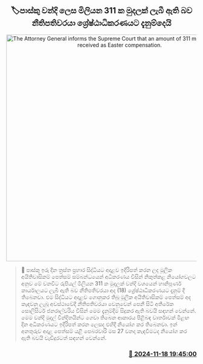 <p align='center'><b><h2 align='center' title='The Attorney General informs the Supreme Court that an amount of 311 million has been received as Easter compensation.'>🏷පාස්කු වන්දි ලෙ​ස මිලියන 311 ක මුදලක් ලැබී ඇති බව​ නීතිපතිවරයා ශ්‍රේෂ්ඨාධිකරණයට දැනුම්දෙයි</h2></b></p>
<p align='center'><img src='https://helakuru.sgp1.cdn.digitaloceanspaces.com/esana/images/lib/aluthkade-court-new.jpg' width='600' alt='The Attorney General informs the Supreme Court that an amount of 311 million has been received as Easter compensation.'></p>

>📝 පාස්කු ඉරු දින ත්‍රස්ත ප්‍රහාර සිද්ධියට අදාළව ඉදිරිපත් කරන ලද මූලික අයිතිවාසිකම් පෙත්සම් සම්බන්ධයෙන් අධිකරණය විසින් නිකුත්කළ නියෝගවලට අනුව මේ වනවිට රුපියල් මිලියන 311 ක මුදලක් වන්දි වශයෙන් හානිපූර්ණ කාර්යාලයට ලැබී ඇති බව නීතිපතිවරයා අද (18) ශ්‍රේෂ්ඨාධිකරණයට දැනුම් දී තිබෙනවා.
එම සිද්ධියට අදාළව ගොනුකර තිබූ මූලික අයිතිවාසිකම් පෙත්සම් අද කැඳවනු ලැබූ අවස්ථාවේදී නීතිපතිවරයා වෙනුවෙන් පෙනී සිටි අතිරේක සොලිසිටර් ජනරාල්වරිය විසින් මෙම දැනුම්දීම සිදුකර ඇති බවයි සඳහන් වෙන්නේ.
මෙම වන්දි මුදල් වින්දිතයින්ට ගෙවා තිබෙන ආකාරය පිළිබඳ වාර්තාවක් මීළඟ දින අධිකරණයට ඉදිරිපත් කරන ලෙසද එහිදී නියෝග කර තිබෙනවා.
ඉන් අනතුරුව අදාළ පෙත්සම් යළි පෙබරවාරි මස 27 වනදා කැඳවීමටද නියෝග කර ඇති බවයි වැඩිදුරටත් සඳහන් වෙන්නේ. 


<h3 align='right'><a href='https://www.helakuru.lk/esana/p/105193/'>📅 2024-11-18 19:45:00</a></h3>
